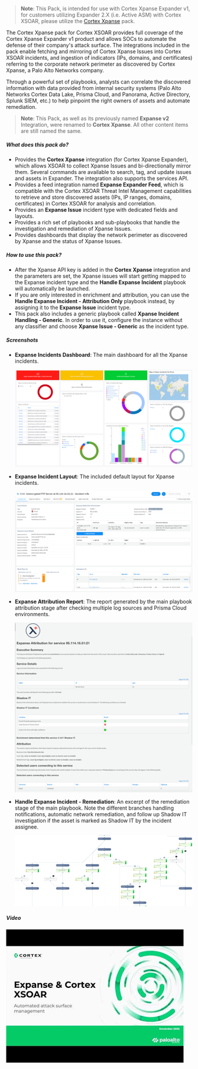 > **Note**: This Pack, is intended for use with Cortex Xpanse Expander v1, for customers utilizing Expander 2.X (i.e. Active ASM) with Cortex XSOAR, please utilize the [Cortex Xpanse](https://cortex.marketplace.pan.dev/marketplace/details/CortexXpanse/) pack.

The Cortex Xpanse pack for Cortex XSOAR provides full coverage of the Cortex Xpanse Expander v1 product and allows SOCs to automate the defense of their company's attack surface. The integrations included in the pack enable fetching and mirroring of Cortex Xpanse Issues into Cortex XSOAR incidents, and ingestion of indicators (IPs, domains, and certificates) referring to the corporate network perimeter as discovered by Cortex Xpanse, a Palo Alto Networks company.

Through a powerful set of playbooks, analysts can correlate the discovered information with data provided from internal security systems (Palo Alto Networks Cortex Data Lake, Prisma Cloud, and Panorama, Active Directory, Splunk SIEM, etc.) to help pinpoint the right owners of assets and automate remediation.

> **Note**: This Pack, as well as its previously named **Expanse v2** Integration, were renamed to **Cortex Xpanse**. All other content items are still named the same.

##### What does this pack do?

- Provides the **Cortex Xpanse** integration (for Cortex Xpanse Expander), which allows XSOAR to collect Xpanse Issues and bi-directionally mirror them. Several commands are available to search, tag, and update issues and assets in Expander. The integration also supports the services API.
- Provides a feed integration named **Expanse Expander Feed**, which is compatible with the Cortex XSOAR Threat Intel Management capabilities to retrieve and store discovered assets (IPs, IP ranges, domains, certificates) in Cortex XSOAR for analysis and correlation.
- Provides an **Expanse Issue** incident type with dedicated fields and layouts.
- Provides a rich set of playbooks and sub-playbooks that handle the investigation and remediation of Xpanse Issues.
- Provides dashboards that display the network perimeter as discovered by Xpanse and the status of Xpanse Issues.

##### How to use this pack?

- After the Xpanse API key is added in the **Cortex Xpanse** integration and the parameters are set, the Xpanse issues will start getting mapped to the Expanse incident type and the **Handle Expanse Incident** playbook will automatically be launched.
- If you are only interested in enrichment and attribution, you can use the **Handle Expanse Incident - Attribution Only** playbook instead, by assigning it to the **Expanse Issue** incident type.
- This pack also includes a generic playbook called **Xpanse Incident Handling - Generic**. In order to use it, configure the instance without any classifier and choose **Xpanse Issue - Generic** as the incident type.

##### Screenshots

- **Expanse Incidents Dashboard**: The main dashboard for all the Xpanse incidents.

    ![Expanse Incidents Dashboard](https://raw.githubusercontent.com/demisto/content/b8efd3c2e9409b02b9c4b1873ff3e783524c5104/Packs/ExpanseV2/doc_files/Expanse_Incidents_Dashboard.png)

- **Expanse Incident Layout**: The included default layout for Xpanse incidents.

    ![Expanse Incident Layout](https://raw.githubusercontent.com/demisto/content/b8efd3c2e9409b02b9c4b1873ff3e783524c5104/Packs/ExpanseV2/doc_files/Expanse_Incident_Layout.png)

- **Expanse Attribution Report**: The report generated by the main playbook attribution stage after checking multiple log sources and Prisma Cloud environments.

    ![Expanse Attribution Report](https://raw.githubusercontent.com/demisto/content/b8efd3c2e9409b02b9c4b1873ff3e783524c5104/Packs/ExpanseV2/doc_files/Expanse_Attribution_Report.png)

- **Handle Expanse Incident - Remediation**: An excerpt of the remediation stage of the main playbook. Note the different branches handling notifications, automatic network remediation, and follow up Shadow IT investigation if the asset is marked as Shadow IT by the incident assignee.

    ![Handle Expanse Incident Remediation](https://raw.githubusercontent.com/demisto/content/b8efd3c2e9409b02b9c4b1873ff3e783524c5104/Packs/ExpanseV2/doc_files/Handle_Expanse_Incident_Remediation.png)

##### Video

[![Expanse and Cortex XSOAR](https://raw.githubusercontent.com/demisto/content/98ead849e9e32921f64f7ac07fda2bff1b5f7c0b/Packs/ExpanseV2/doc_files/Expanse_And_Cortex_XSOAR.png)](https://www.youtube.com/watch?v=I3Vj-f5VGMk)